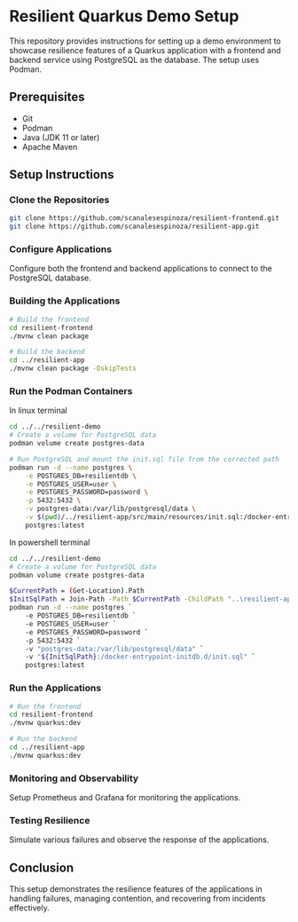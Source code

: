 
# Resilient Quarkus Demo Setup

This repository provides instructions for setting up a demo environment to showcase resilience features of a Quarkus application with a frontend and backend service using PostgreSQL as the database. The setup uses Podman.

## Prerequisites

- Git
- Podman
- Java (JDK 11 or later)
- Apache Maven

## Setup Instructions

### Clone the Repositories

```bash
git clone https://github.com/scanalesespinoza/resilient-frontend.git
git clone https://github.com/scanalesespinoza/resilient-app.git
```

### Configure Applications

Configure both the frontend and backend applications to connect to the PostgreSQL database.

### Building the Applications

```bash
# Build the frontend
cd resilient-frontend
./mvnw clean package

# Build the backend
cd ../resilient-app
./mvnw clean package -DskipTests 
```

### Run the Podman Containers

In linux terminal

```bash
cd ../../resilient-demo
# Create a volume for PostgreSQL data
podman volume create postgres-data

# Run PostgreSQL and mount the init.sql file from the corrected path
podman run -d --name postgres \
    -e POSTGRES_DB=resilientdb \
    -e POSTGRES_USER=user \
    -e POSTGRES_PASSWORD=password \
    -p 5432:5432 \
    -v postgres-data:/var/lib/postgresql/data \
    -v $(pwd)/../resilient-app/src/main/resources/init.sql:/docker-entrypoint-initdb.d/init.sql \
    postgres:latest
```

In powershell terminal

```bash
cd ../../resilient-demo
# Create a volume for PostgreSQL data
podman volume create postgres-data

$CurrentPath = (Get-Location).Path
$InitSqlPath = Join-Path -Path $CurrentPath -ChildPath "..\resilient-app\src\main\resources\init.sql"
podman run -d --name postgres `
    -e POSTGRES_DB=resilientdb `
    -e POSTGRES_USER=user `
    -e POSTGRES_PASSWORD=password `
    -p 5432:5432 `
    -v "postgres-data:/var/lib/postgresql/data" `
    -v "${InitSqlPath}:/docker-entrypoint-initdb.d/init.sql" `
    postgres:latest
```

### Run the Applications

```bash
# Run the frontend
cd resilient-frontend
./mvnw quarkus:dev

# Run the backend
cd ../resilient-app
./mvnw quarkus:dev
```

### Monitoring and Observability

Setup Prometheus and Grafana for monitoring the applications.

### Testing Resilience

Simulate various failures and observe the response of the applications.

## Conclusion

This setup demonstrates the resilience features of the applications in handling failures, managing contention, and recovering from incidents effectively.
